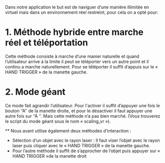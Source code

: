 Dans notre application le but est de naviguer d’une manière illimitée en virtuel mais dans un environnement réel restreint, pour cela on a opté pour:
# 1. Méthode hybride entre marche réel et téléportation
Cette méthode consiste à marche d’une manier naturelle et quand l’utilisateur arrive 
à la limite il peut se téléporter vers un autre point et il continu a marche 
naturellement.
Pour se téléporter il suffit d’appuis sur le « HAND TRIGGER » de la manette gauche.
# 2. Mode géant
Ce mode fait agrandir l’utilisateur. Pour l'activer il suffit d’appuyer une fois le bouton ‘’A’’ de 
la manette droite, et pour le désactiver il faut appuyer une autre fois sur ‘’A ‘’. Mais cette 
méthode n’a pas bien marché. (Vous trouverez le script du mode géant sous le nom 
« scaling_vr »).

** Nous avant utilise également deux méthodes d’interaction :

* Sélection d’un objet avec le rayon laser :
Il faut viser l’objet avec le rayon laser puis cliquer avec le « HAND TRIGGER » de la 
manette gauche.
* Pour l’autre méthode il suffit de s’approcher de l’objet puis appuyer sur « HAND 
TRIGGER »de la manette droit
